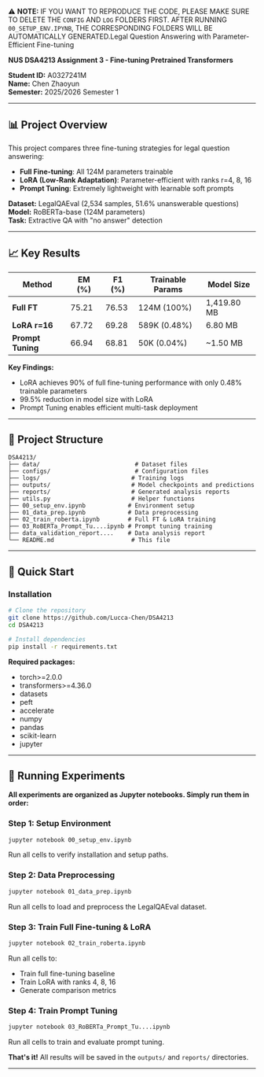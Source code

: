 ⚠️ **NOTE:** IF YOU WANT TO REPRODUCE THE CODE, PLEASE MAKE SURE TO DELETE THE `CONFIG` AND `LOG` FOLDERS FIRST.  AFTER RUNNING `00_SETUP_ENV.IPYNB`, THE CORRESPONDING FOLDERS WILL BE AUTOMATICALLY GENERATED.Legal Question Answering with Parameter-Efficient Fine-tuning

**NUS DSA4213 Assignment 3 - Fine-tuning Pretrained Transformers**

**Student ID:** A0327241M  
**Name:** Chen Zhaoyun  
**Semester:** 2025/2026 Semester 1

---

## 📊 Project Overview

This project compares three fine-tuning strategies for legal question answering:

- **Full Fine-tuning**: All 124M parameters trainable
- **LoRA (Low-Rank Adaptation)**: Parameter-efficient with ranks r=4, 8, 16
- **Prompt Tuning**: Extremely lightweight with learnable soft prompts

**Dataset:** LegalQAEval (2,534 samples, 51.6% unanswerable questions)  
**Model:** RoBERTa-base (124M parameters)  
**Task:** Extractive QA with "no answer" detection

---

## 📈 Key Results

| Method | EM (%) | F1 (%) | Trainable Params | Model Size |
|--------|--------|--------|------------------|------------|
| **Full FT** | 75.21 | 76.53 | 124M (100%) | 1,419.80 MB |
| **LoRA r=16** | 67.72 | 69.28 | 589K (0.48%) | 6.80 MB |
| **Prompt Tuning** | 66.94 | 68.81 | 50K (0.04%) | ~1.50 MB |

**Key Findings:**
- LoRA achieves 90% of full fine-tuning performance with only 0.48% trainable parameters
- 99.5% reduction in model size with LoRA
- Prompt Tuning enables efficient multi-task deployment

---

## 📁 Project Structure

```
DSA4213/
├── data/                           # Dataset files
├── configs/                        # Configuration files
├── logs/                          # Training logs
├── outputs/                       # Model checkpoints and predictions
├── reports/                       # Generated analysis reports
├── utils.py                       # Helper functions
├── 00_setup_env.ipynb            # Environment setup
├── 01_data_prep.ipynb            # Data preprocessing
├── 02_train_roberta.ipynb        # Full FT & LoRA training
├── 03_RoBERTa_Prompt_Tu....ipynb # Prompt tuning training
├── data_validation_report....    # Data analysis report
└── README.md                      # This file
```

---

## 🚀 Quick Start

### Installation

```bash
# Clone the repository
git clone https://github.com/Lucca-Chen/DSA4213
cd DSA4213

# Install dependencies
pip install -r requirements.txt
```

**Required packages:**
- torch>=2.0.0
- transformers>=4.36.0
- datasets
- peft
- accelerate
- numpy
- pandas
- scikit-learn
- jupyter

---

## 🔬 Running Experiments

**All experiments are organized as Jupyter notebooks. Simply run them in order:**

### Step 1: Setup Environment
```bash
jupyter notebook 00_setup_env.ipynb
```
Run all cells to verify installation and setup paths.

### Step 2: Data Preprocessing
```bash
jupyter notebook 01_data_prep.ipynb
```
Run all cells to load and preprocess the LegalQAEval dataset.

### Step 3: Train Full Fine-tuning & LoRA
```bash
jupyter notebook 02_train_roberta.ipynb
```
Run all cells to:
- Train full fine-tuning baseline
- Train LoRA with ranks 4, 8, 16
- Generate comparison metrics

### Step 4: Train Prompt Tuning
```bash
jupyter notebook 03_RoBERTa_Prompt_Tu....ipynb
```
Run all cells to train and evaluate prompt tuning.

**That's it!** All results will be saved in the `outputs/` and `reports/` directories.

---